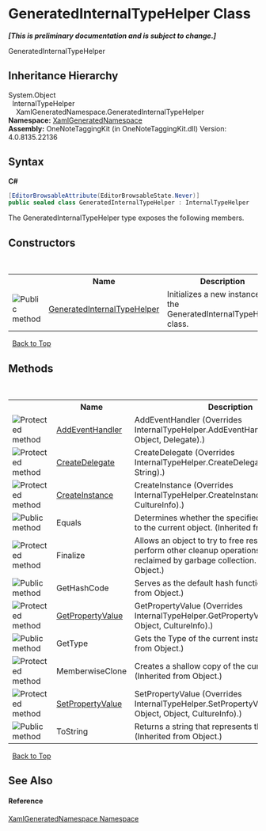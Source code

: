 # GeneratedInternalTypeHelper Class
 _**\[This is preliminary documentation and is subject to change.\]**_

GeneratedInternalTypeHelper


## Inheritance Hierarchy
System.Object<br />&nbsp;&nbsp;InternalTypeHelper<br />&nbsp;&nbsp;&nbsp;&nbsp;XamlGeneratedNamespace.GeneratedInternalTypeHelper<br />
**Namespace:**&nbsp;<a href="d56f9899-ea68-441a-14bf-b7e43a3035c7.md">XamlGeneratedNamespace</a><br />**Assembly:**&nbsp;OneNoteTaggingKit (in OneNoteTaggingKit.dll) Version: 4.0.8135.22136

## Syntax

**C#**<br />
``` C#
[EditorBrowsableAttribute(EditorBrowsableState.Never)]
public sealed class GeneratedInternalTypeHelper : InternalTypeHelper
```

The GeneratedInternalTypeHelper type exposes the following members.


## Constructors
&nbsp;<table><tr><th></th><th>Name</th><th>Description</th></tr><tr><td>![Public method](media/pubmethod.gif "Public method")</td><td><a href="8b8b175e-3043-79cf-8ba0-588df41d0b04.md">GeneratedInternalTypeHelper</a></td><td>
Initializes a new instance of the GeneratedInternalTypeHelper class.</td></tr></table>&nbsp;
<a href="#generatedinternaltypehelper-class">Back to Top</a>

## Methods
&nbsp;<table><tr><th></th><th>Name</th><th>Description</th></tr><tr><td>![Protected method](media/protmethod.gif "Protected method")</td><td><a href="51f3a73d-e9c9-e17c-5d23-7e2a5dcd1260.md">AddEventHandler</a></td><td>
AddEventHandler
 (Overrides InternalTypeHelper.AddEventHandler(EventInfo, Object, Delegate).)</td></tr><tr><td>![Protected method](media/protmethod.gif "Protected method")</td><td><a href="b49e6357-9a97-57a4-2c45-c27b1d6a98c0.md">CreateDelegate</a></td><td>
CreateDelegate
 (Overrides InternalTypeHelper.CreateDelegate(Type, Object, String).)</td></tr><tr><td>![Protected method](media/protmethod.gif "Protected method")</td><td><a href="5b385031-8721-8d17-795c-1236f8ec30f2.md">CreateInstance</a></td><td>
CreateInstance
 (Overrides InternalTypeHelper.CreateInstance(Type, CultureInfo).)</td></tr><tr><td>![Public method](media/pubmethod.gif "Public method")</td><td>Equals</td><td>
Determines whether the specified object is equal to the current object.
 (Inherited from Object.)</td></tr><tr><td>![Protected method](media/protmethod.gif "Protected method")</td><td>Finalize</td><td>
Allows an object to try to free resources and perform other cleanup operations before it is reclaimed by garbage collection.
 (Inherited from Object.)</td></tr><tr><td>![Public method](media/pubmethod.gif "Public method")</td><td>GetHashCode</td><td>
Serves as the default hash function.
 (Inherited from Object.)</td></tr><tr><td>![Protected method](media/protmethod.gif "Protected method")</td><td><a href="b1c35457-8ff7-6b8e-c7e4-5f3ef4b4773e.md">GetPropertyValue</a></td><td>
GetPropertyValue
 (Overrides InternalTypeHelper.GetPropertyValue(PropertyInfo, Object, CultureInfo).)</td></tr><tr><td>![Public method](media/pubmethod.gif "Public method")</td><td>GetType</td><td>
Gets the Type of the current instance.
 (Inherited from Object.)</td></tr><tr><td>![Protected method](media/protmethod.gif "Protected method")</td><td>MemberwiseClone</td><td>
Creates a shallow copy of the current Object.
 (Inherited from Object.)</td></tr><tr><td>![Protected method](media/protmethod.gif "Protected method")</td><td><a href="1d06c121-4fd6-7908-868c-910f9eb2e46e.md">SetPropertyValue</a></td><td>
SetPropertyValue
 (Overrides InternalTypeHelper.SetPropertyValue(PropertyInfo, Object, Object, CultureInfo).)</td></tr><tr><td>![Public method](media/pubmethod.gif "Public method")</td><td>ToString</td><td>
Returns a string that represents the current object.
 (Inherited from Object.)</td></tr></table>&nbsp;
<a href="#generatedinternaltypehelper-class">Back to Top</a>

## See Also


#### Reference
<a href="d56f9899-ea68-441a-14bf-b7e43a3035c7.md">XamlGeneratedNamespace Namespace</a><br />